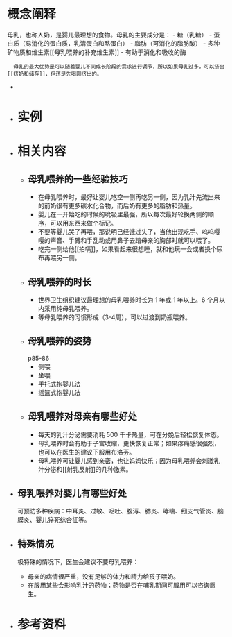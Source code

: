 # 概念阐释

母乳，也称人奶，是婴儿最理想的食物。母乳的主要成分是：
	- 糖（乳糖）
	- 蛋白质（易消化的蛋白质，乳清蛋白和酪蛋白）
	- 脂肪（可消化的脂肪酸）
	- 多种矿物质和维生素[[母乳喂养的补充维生素]]
	- 有助于消化和吸收的酶
	  
	  母乳的最大优势是可以随着婴儿不同成长阶段的需求进行调节，所以如果母乳过多，可以挤出[[挤奶和储存]]，但还是先喝刚挤出的。
-
- # 实例
- # 相关内容
	- ## 母乳喂养的一些经验技巧
		- 在母乳喂养时，最好让婴儿吃空一侧再吃另一侧，因为乳汁先流出来的前奶很有更多碳水化合物，而后奶有更多的脂肪和热量。
		- 婴儿在一开始吃的时候的吮吸里最强，所以每次最好轮换两侧的顺序，可以用东西来做个标记。
		- 不要等婴儿哭了再喂，那说明已经饿过头了，当他出现吃手、呜呜嘤嘤的声音、手臂和手乱动或用鼻子去蹭母亲的胸部时就可以喂了。
		- 吃完一侧给他[[拍嗝]]，如果看起来很想睡，就和他玩一会或者换个尿布再喂另一侧。
	- ## 母乳喂养的时长
		- 世界卫生组织建议最理想的母乳喂养时长为 1 年或 1 年以上。6 个月以内采用纯母乳喂养。
		- 等母乳喂养的习惯形成（3-4周），可以过渡到奶瓶喂养。
	- ## 母乳喂养的姿势
	  p85-86
		- 侧喂
		- 坐喂
		- 手托式抱婴儿法
		- 摇篮式抱婴儿法
	- ## 母乳喂养对母亲有哪些好处
		- 每天的乳汁分泌需要消耗 500 千卡热量，可在分娩后轻松恢复体态。
		- 母乳喂养时会有助于子宫收缩，更快恢复正常；如果疼痛感很强烈，也可以在医生的建议下服用布洛芬。
		- 母乳喂养可让婴儿感到亲密，也让妈妈快乐；因为母乳喂养会刺激乳汁分泌和[[射乳反射]]的几种激素。
- ## 母乳喂养对婴儿有哪些好处
  
  可预防多种疾病：中耳炎、过敏、呕吐、腹泻、肺炎、哮喘、细支气管炎、脑膜炎、婴儿猝死综合征等。
- ## 特殊情况
  
  极特殊的情况下，医生会建议不要母乳喂养：
	- 母亲的病情很严重，没有足够的体力和精力给孩子喂奶。
	- 在服用某些会影响乳汁的药物；药物是否在哺乳期间可服用可以咨询医生。
- # 参考资料